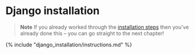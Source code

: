 # Django installation

> **Note** If you already worked through the 
[installation steps](../installation/README.md) then you've already done this 
– you can go straight to the next chapter!

{% include "django_installation/instructions.md" %}
